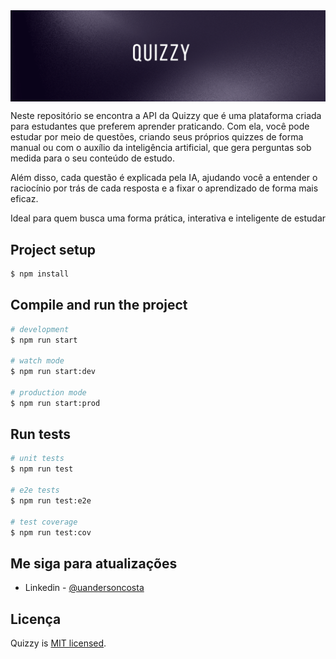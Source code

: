 <img align="center" src="public/Quizzy.png" alt="QUIZZY">

<p>Neste repositório se encontra a API da Quizzy que é uma plataforma criada para estudantes que preferem aprender praticando. Com ela, você pode estudar por meio de questões, criando seus próprios quizzes de forma manual ou com o auxílio da inteligência artificial, que gera perguntas sob medida para o seu conteúdo de estudo.

Além disso, cada questão é explicada pela IA, ajudando você a entender o raciocínio por trás de cada resposta e a fixar o aprendizado de forma mais eficaz.

Ideal para quem busca uma forma prática, interativa e inteligente de estudar</p>

## Project setup

```bash
$ npm install
```

## Compile and run the project

```bash
# development
$ npm run start

# watch mode
$ npm run start:dev

# production mode
$ npm run start:prod
```

## Run tests

```bash
# unit tests
$ npm run test

# e2e tests
$ npm run test:e2e

# test coverage
$ npm run test:cov
```
## Me siga para atualizações

- Linkedin - [@uandersoncosta](https://www.linkedin.com/in/uandersoncosta)

## Licença

Quizzy is [MIT licensed](https://github.com/nestjs/nest/blob/master/LICENSE).
